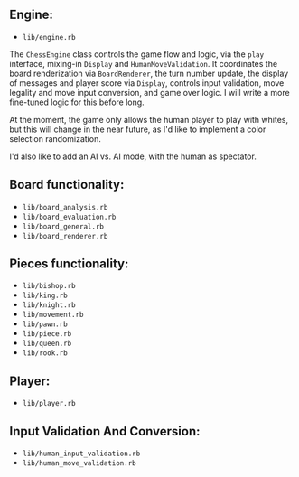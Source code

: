 ## Engine:
  - `lib/engine.rb`

The `ChessEngine` class controls the game flow and logic, via the `play` interface, mixing-in `Display` and `HumanMoveValidation`. It coordinates the board renderization via `BoardRenderer`, the turn number update, the display of messages and player score via `Display`, controls input validation, move legality and move input conversion, and game over logic. I will write a more fine-tuned logic for this before long.

At the moment, the game only allows the human player to play with whites, but this will change in the near future, as I'd like to implement a color selection randomization.

I'd also like to add an AI vs. AI mode, with the human as spectator.


## Board functionality:
  - `lib/board_analysis.rb`
  - `lib/board_evaluation.rb`
  - `lib/board_general.rb`
  - `lib/board_renderer.rb`

## Pieces functionality:
  - `lib/bishop.rb`
  - `lib/king.rb`
  - `lib/knight.rb`
  - `lib/movement.rb`
  - `lib/pawn.rb`
  - `lib/piece.rb`
  - `lib/queen.rb`
  - `lib/rook.rb`

## Player:
  - `lib/player.rb`

## Input Validation And Conversion:
  - `lib/human_input_validation.rb`
  - `lib/human_move_validation.rb`








